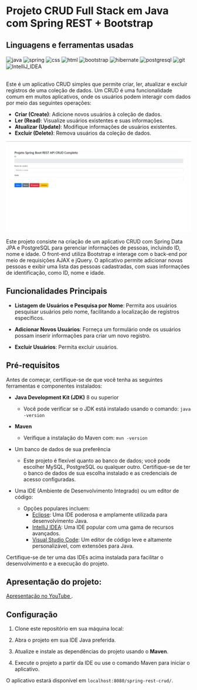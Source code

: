 # Projeto CRUD Full Stack em Java com Spring REST + Bootstrap

## Linguagens e ferramentas  usadas
<div >
     <img align="center" alt="java" src="https://img.shields.io/badge/Java-ED8B00?style=for-the-badge&logo=java&logoColor=white">
     <img align="center" alt="spring" src="https://img.shields.io/badge/Spring-6DB33F?style=for-the-badge&logo=spring&logoColor=white">
     <img align="center" alt="css" src="https://img.shields.io/badge/CSS-239120?&style=for-the-badge&logo=css3&logoColor=white">
     <img align="center" alt="html" src="https://img.shields.io/badge/HTML-239120?style=for-the-badge&logo=html5&logoColor=white">
     <img align="center" alt="bootstrap" src="https://img.shields.io/badge/Bootstrap-563D7C?style=for-the-badge&logo=bootstrap&logoColor=white">
     <img align="center" alt="hibernate" src="https://img.shields.io/badge/Hibernate-59666C?style=for-the-badge&logo=Hibernate&logoColor=white">
     <img align="center" alt="postgresql" src="https://img.shields.io/badge/PostgreSQL-316192?style=for-the-badge&logo=postgresql&logoColor=white">
     <img align="center" alt="git" src="https://img.shields.io/badge/GIT-E44C30?style=for-the-badge&logo=git&logoColor=white">
     <img align="center" alt="IntelliJ_IDEA" src="https://img.shields.io/badge/IntelliJ_IDEA-000000.svg?style=for-the-badge&logo=intellij-idea&logoColor=white">
</div><br>

Este é um aplicativo CRUD simples que permite criar, ler, atualizar e excluir registros de uma coleção de dados. Um CRUD é uma funcionalidade comum em muitos aplicativos, onde os usuários podem interagir com dados por meio das seguintes operações:
- **Criar (Create)**: Adicione novos usuários à coleção de dados.
- **Ler (Read)**: Visualize usuários existentes e suas informações.
- **Atualizar (Update)**: Modifique informações de usuários existentes.
- **Excluir (Delete)**: Remova usuários da coleção de dados.

![Portfólio](https://github.com/Marcos-Gabriell/spring-rest-crud/blob/master/Desktop%20Screenshot%202023.10.26%20-%2013.41.47.57.png)

Este projeto consiste na criação de um aplicativo CRUD com Spring Data JPA e PostgreSQL para gerenciar informações de pessoas, incluindo ID, nome e idade. O front-end utiliza Bootstrap e interage com o back-end por meio de requisições AJAX e jQuery. O aplicativo permite adicionar novas pessoas e exibir uma lista das pessoas cadastradas, com suas informações de identificação, como ID, nome e idade.

## Funcionalidades Principais

- **Listagem de Usuários e Pesquisa por Nome**: Permita aos usuários pesquisar usuários pelo nome, facilitando a localização de registros específicos.

- **Adicionar Novos Usuários**: Forneça um formulário onde os usuários possam inserir informações para criar um novo registro.

- **Excluir Usuários**: Permita excluir usuários.


## Pré-requisitos

Antes de começar, certifique-se de que você tenha as seguintes ferramentas e componentes instalados:

- **Java Development Kit (JDK)** 8 ou superior
  - Você pode verificar se o JDK está instalado usando o comando: `java -version`

- **Maven**
  - Verifique a instalação do Maven com: `mvn -version`

- Um banco de dados de sua preferência
  - Este projeto é flexível quanto ao banco de dados; você pode escolher MySQL, PostgreSQL ou qualquer outro. Certifique-se de ter o banco de dados de sua escolha instalado e as credenciais de acesso configuradas.

- Uma IDE (Ambiente de Desenvolvimento Integrado) ou um editor de código:
  - Opções populares incluem:
    - [Eclipse](https://www.eclipse.org/downloads/): Uma IDE poderosa e amplamente utilizada para desenvolvimento Java.
    - [IntelliJ IDEA](https://www.jetbrains.com/idea/download/): Uma IDE popular com uma gama de recursos avançados.
    - [Visual Studio Code](https://code.visualstudio.com/download): Um editor de código leve e altamente personalizável, com extensões para Java.

Certifique-se de ter uma das IDEs acima instalada para facilitar o desenvolvimento e a execução do projeto.
## Apresentação do projeto:
[Apresentação no YouTube ](https://youtu.be/GpqFSneDuZg).

## Configuração

1. Clone este repositório em sua máquina local:

2. Abra o projeto em sua IDE Java preferida.

3. Atualize e instale as dependências do projeto usando o **Maven**.

4. Execute o projeto a partir da IDE ou use o comando Maven para iniciar o aplicativo.

O aplicativo estará disponível em `localhost:8080/spring-rest-crud/`.
